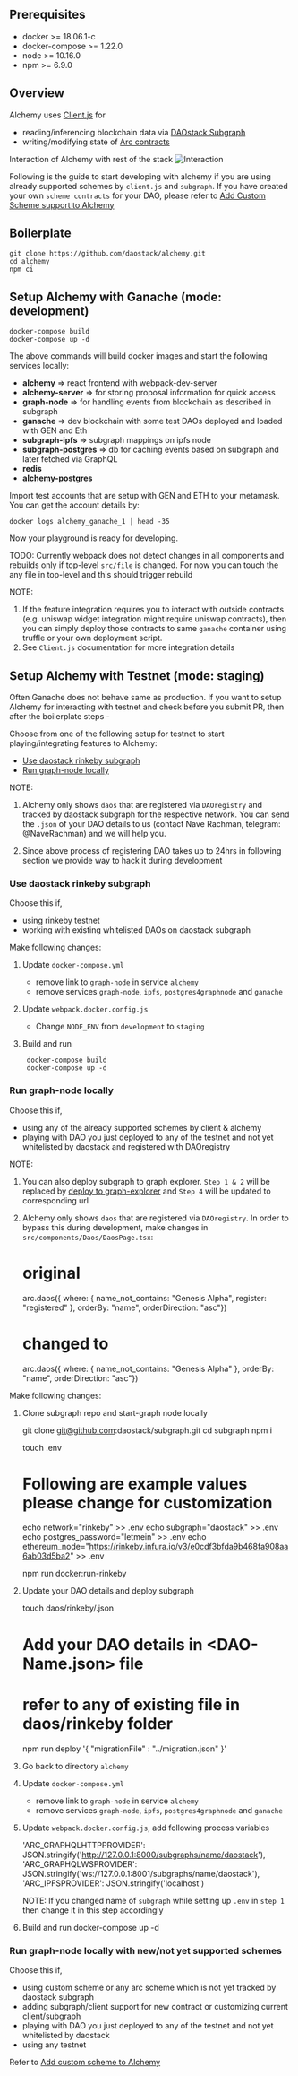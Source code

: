 ## Prerequisites

  - docker >= 18.06.1-c
  - docker-compose >= 1.22.0
  - node >= 10.16.0
  - npm >= 6.9.0
  
## Overview
  Alchemy uses [Client.js](../../stack/client/clientIntro) for 
  
  - reading/inferencing blockchain data via [DAOstack Subgraph](../../stack/subgraph/subgraphIntro)
  - writing/modifying state of [Arc contracts](../../stack/arcIntro/)

  Interaction of Alchemy with rest of the stack
  ![Interaction](../images/daostack-interaction.png)

  Following is the guide to start developing with alchemy if you are using already supported schemes by `client.js` and `subgraph`. If you have created your own `scheme contracts` for your DAO, please refer to [Add Custom Scheme support to Alchemy](../customSchemeSupportAlchemy)

## Boilerplate

    git clone https://github.com/daostack/alchemy.git
    cd alchemy
    npm ci

## Setup Alchemy with Ganache (mode: development)

    docker-compose build
    docker-compose up -d

  The above commands will build docker images and start the following services locally:

  - **alchemy** => react frontend with webpack-dev-server
  - **alchemy-server** => for storing proposal information for quick access
  - **graph-node** => for handling events from blockchain as described in subgraph
  - **ganache** => dev blockchain with some test DAOs deployed and loaded with GEN and Eth
  - **subgraph-ipfs** => subgraph mappings on ipfs node
  - **subgraph-postgres** => db for caching events based on subgraph and later fetched via GraphQL
  - **redis**
  - **alchemy-postgres**

  Import test accounts that are setup with GEN and ETH to your metamask. You can get the account details by:

    docker logs alchemy_ganache_1 | head -35


  Now your playground is ready for developing.

  TODO: Currently webpack does not detect changes in all components and rebuilds only if top-level `src/file` is changed. For now you can touch the any file in top-level and this should trigger rebuild

  NOTE:

  1. If the feature integration requires you to interact with outside contracts (e.g. uniswap widget integration might require uniswap contracts), then you can simply deploy those contracts to same `ganache` container using truffle or your own deployment script.
  2. See `Client.js` documentation for more integration details

## Setup Alchemy with Testnet (mode: staging)

  Often Ganache does not behave same as production. If you want to setup Alchemy for interacting with testnet and check before you submit PR,
  then after the boilerplate steps -
  

  Choose from one of the following setup for testnet to start playing/integrating features to Alchemy:
  
  - [Use daostack rinkeby subgraph](#use-daostack-rinkeby-subgraph)
  - [Run graph-node locally](#run-graph-node-locally)

  
  NOTE: 
  
  1. Alchemy only shows `daos` that are registered via `DAOregistry` and tracked by daostack subgraph for the respective network. You can send the `.json` of your DAO details to us (contact Nave Rachman, telegram: @NaveRachman) and we will help you.

  2. Since above process of registering DAO takes up to 24hrs in following section we provide way to hack it during development

### Use daostack rinkeby subgraph

  Choose this if,

  - using rinkeby testnet
  - working with existing whitelisted DAOs on daostack subgraph

  Make following changes:

  1. Update `docker-compose.yml`

     - remove link to `graph-node` in service `alchemy`
     - remove services `graph-node`, `ipfs`, `postgres4graphnode` and `ganache`

  2. Update `webpack.docker.config.js`

     - Change `NODE_ENV` from `development` to `staging`

  3. Build and run
        
          docker-compose build
          docker-compose up -d

### Run graph-node locally

  Choose this if,

  - using any of the already supported schemes by client & alchemy
  - playing with DAO you just deployed to any of the testnet and not yet whitelisted by daostack and registered with DAOregistry

  NOTE: 
   
   1. You can also deploy subgraph to graph explorer. `Step 1 & 2` will be replaced by [deploy to graph-explorer](https://github.com/daostack/subgraph#deploy-subgraph)
   and `Step 4` will be updated to corresponding url

   2. Alchemy only shows `daos` that are registered via `DAOregistry`. In order to bypass this during development, make changes in `src/components/Daos/DaosPage.tsx`:
      
        # original
        arc.daos({ where: { name_not_contains: "Genesis Alpha", register: "registered" }, orderBy: "name", orderDirection: "asc"})

        # changed to
        arc.daos({ where: { name_not_contains: "Genesis Alpha" }, orderBy: "name", orderDirection: "asc"})

  Make following changes:

  1. Clone subgraph repo and start-graph node locally

        git clone git@github.com:daostack/subgraph.git
        cd subgraph
        npm i

        touch .env

        # Following are example values please change for customization
        echo network="rinkeby" >> .env
        echo subgraph="daostack" >> .env
        echo postgres_password="letmein" >> .env
        echo ethereum_node="https://rinkeby.infura.io/v3/e0cdf3bfda9b468fa908aa6ab03d5ba2" >> .env

        npm run docker:run-rinkeby 

  2. Update your DAO details and deploy subgraph

        touch daos/rinkeby/<DAO-Name>.json
        # Add your DAO details in <DAO-Name.json> file
        # refer to any of existing file in daos/rinkeby folder

        npm run deploy '{  "migrationFile" : "../migration.json" }'
        
  3. Go back to directory `alchemy`
        
  4. Update `docker-compose.yml`

        - remove link to `graph-node` in service `alchemy`
        - remove services `graph-node`, `ipfs`, `postgres4graphnode` and `ganache`

  5. Update `webpack.docker.config.js`, add following process variables

        'ARC_GRAPHQLHTTPPROVIDER': JSON.stringify('http://127.0.0.1:8000/subgraphs/name/daostack'),
        'ARC_GRAPHQLWSPROVIDER': JSON.stringify('ws://127.0.0.1:8001/subgraphs/name/daostack'),
        'ARC_IPFSPROVIDER': JSON.stringify('localhost')

      NOTE: If you changed name of `subgraph` while setting up `.env` in `step 1` then change it in this step accordingly
      
  6. Build and run
          docker-compose up -d

### Run  graph-node locally with new/not yet supported schemes

  Choose this if,

  - using custom scheme or any arc scheme which is not yet tracked by daostack subgraph
  - adding subgraph/client support for new contract or customizing current client/subgraph
  - playing with DAO you just deployed to any of the testnet and not yet whitelisted by daostack
  - using any testnet
  
  Refer to [Add custom scheme to Alchemy](../setupCustomSchemeAlchemy)
